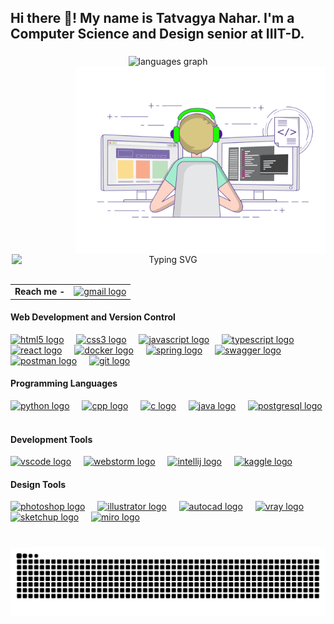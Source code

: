 <h2 align="left">Hi there 👋! My name is Tatvagya Nahar. I'm a Computer Science and Design senior at IIIT-D.</h2>

###

<div align="center">
  <img src="https://github-readme-stats.vercel.app/api/top-langs?username=tatvagya23554&locale=en&hide_title=false&layout=compact&card_width=320&langs_count=5&theme=dracula&hide_border=false" height="150" alt="languages graph"  />
  <img align="right" height="300" src="https://raw.githubusercontent.com/mikonoid/mikonoid/main/images/gifs/coder3.gif" style="max-width: 100%; height: auto; max-height: 300px; display: inline-block;" data-target="animated-image.originalImage">
  <img src="https://readme-typing-svg.demolab.com?font=Oswald&size=55&color=572598&center=true&vCenter=true&multiline=true&width=800&height=250&duration=3000&pause=1500&lines=Curious,+ambitious+CS+student.;Builder,+researcher,+designer,;global+aspirant." alt="Typing SVG" style="display:block; margin-left:0; width:500px;" />
  
  <br>
  
  <table>
  <tr>
    <td><strong>Reach me -</strong></td>
    <td>
      <a href="tatvagyanahar@gmail.com" target="_blank" rel="noopener noreferrer">
        <img src="https://img.shields.io/badge/Gmail-D14836?style=flat&logo=gmail&logoColor=white" height="40" alt="gmail logo" />
      </a>
    </td>
  </tr>
  </table>
</div>

<div align="left">
  <h4>Web Development and Version Control</h4>
  <a href="https://www.w3schools.com/html/" target="_blank" rel="noopener noreferrer"><img src="https://cdn.jsdelivr.net/gh/devicons/devicon/icons/html5/html5-original.svg" height="30" alt="html5 logo"  /></a>
  <img width="12" />
  <a href="https://css3.com/" target="_blank" rel="noopener noreferrer"><img src="https://cdn.jsdelivr.net/gh/devicons/devicon/icons/css3/css3-original.svg" height="30" alt="css3 logo"  /></a>
  <img width="12" />
  <a href="https://www.w3schools.com/js/" target="_blank" rel="noopener noreferrer"><img src="https://cdn.jsdelivr.net/gh/devicons/devicon/icons/javascript/javascript-original.svg" height="30" alt="javascript logo"  /></a>
  <img width="12" />
  <a href="https://www.typescriptlang.org/" target="_blank" rel="noopener noreferrer"><img src="https://cdn.jsdelivr.net/gh/devicons/devicon/icons/typescript/typescript-original.svg" height="30" alt="typescript logo"  /></a>
  <img width="12" />
  <a href="https://react.dev/" target="_blank" rel="noopener noreferrer"><img src="https://cdn.jsdelivr.net/gh/devicons/devicon/icons/react/react-original.svg" height="30" alt="react logo"  /></a>
  <img width="12" />
  <a href="https://hub.docker.com/" target="_blank" rel="noopener noreferrer"><img src="https://cdn.jsdelivr.net/gh/devicons/devicon@latest/icons/docker/docker-original.svg" height="30" alt="docker logo"  /></a>
  <img width="12" />
  <a href="https://start.spring.io/" target="_blank" rel="noopener noreferrer"><img src="https://cdn.jsdelivr.net/gh/devicons/devicon@latest/icons/spring/spring-original.svg" height="30" alt="spring logo"  /></a>
  <img width="12" />
  <a href="https://swagger.io/" target="_blank" rel="noopener noreferrer"><img src="https://cdn.jsdelivr.net/gh/devicons/devicon@latest/icons/swagger/swagger-original.svg" height="30" alt="swagger logo"  /></a>
  <img width="12" />
  <a href="https://www.postman.com/" target="_blank" rel="noopener noreferrer"><img src="https://cdn.jsdelivr.net/gh/devicons/devicon@latest/icons/postman/postman-original.svg" height="30" alt="postman logo"  /></a>
  <img width="12" />
  <a href="https://git-scm.com/" target="_blank" rel="noopener noreferrer"><img src="https://cdn.jsdelivr.net/gh/devicons/devicon@latest/icons/git/git-original.svg" height="30" alt="git logo"  /></a>
  <img width="12" />
  <br>
  <h4>Programming Languages</h4>
  <a href="https://www.python.org/" target="_blank" rel="noopener noreferrer"><img src="https://cdn.jsdelivr.net/gh/devicons/devicon@latest/icons/python/python-original.svg" height="30" alt="python logo"  /></a>
  <img width="12" />
  <a href="https://cplusplus.com/" target="_blank" rel="noopener noreferrer"><img src="https://cdn.jsdelivr.net/gh/devicons/devicon@latest/icons/cplusplus/cplusplus-original.svg" height="30" alt="cpp logo"  /></a>
  <img width="12" />
  <a href="https://www.cprogramming.com/" target="_blank" rel="noopener noreferrer"><img src="https://cdn.jsdelivr.net/gh/devicons/devicon@latest/icons/c/c-original.svg" height="30" alt="c logo"  /></a>
  <img width="12" />
  <a href="https://www.java.com/en/" target="_blank" rel="noopener noreferrer"><img src="https://cdn.jsdelivr.net/gh/devicons/devicon@latest/icons/java/java-original.svg" height="30" alt="java logo"  /></a>
  <img width="12" />
  <a href="https://www.postgresql.org/" target="_blank" rel="noopener noreferrer"><img src="https://cdn.jsdelivr.net/gh/devicons/devicon@latest/icons/postgresql/postgresql-original.svg" height="30" alt="postgresql logo"  /></a>
  <img width="12" />
  <br>
  <h4>Development Tools</h4>
  <a href="https://code.visualstudio.com/" target="_blank" rel="noopener noreferrer"><img src="https://cdn.jsdelivr.net/gh/devicons/devicon@latest/icons/vscode/vscode-original.svg" height="30" alt="vscode logo"  /></a>
  <img width="12" />
  <a href="https://www.jetbrains.com/webstorm/" target="_blank" rel="noopener noreferrer"><img src="https://cdn.jsdelivr.net/gh/devicons/devicon@latest/icons/webstorm/webstorm-original.svg" height="30" alt="webstorm logo"  /></a>
  <img width="12" />
  <a href="https://www.jetbrains.com/idea/" target="_blank" rel="noopener noreferrer"><img src="https://cdn.jsdelivr.net/gh/devicons/devicon@latest/icons/intellij/intellij-original.svg" height="30" alt="intellij logo"  /></a>
  <img width="12" />
  <a href="https://www.kaggle.com" target="_blank" rel="noopener noreferrer"><img src="https://cdn.jsdelivr.net/gh/devicons/devicon@latest/icons/kaggle/kaggle-original-wordmark.svg" height="30" alt="kaggle logo"  /></a>
  <img width="12" />
  <br>
  <h4>Design Tools</h4>
  <a href="https://www.adobe.com/in/products/photoshop.html" target="_blank" rel="noopener noreferrer"><img src="https://cdn.jsdelivr.net/gh/devicons/devicon@latest/icons/photoshop/photoshop-original.svg" height="30" alt="photoshop logo"  /></a>
  <img width="12" />
  <a href="https://www.adobe.com/in/products/illustrator.html" target="_blank" rel="noopener noreferrer"><img src="https://cdn.jsdelivr.net/gh/devicons/devicon@latest/icons/illustrator/illustrator-original.svg" height="30" alt="illustrator logo"  /></a>
  <img width="12" />
  <a href="https://web.autocad.com/" target="_blank" rel="noopener noreferrer"><img src="https://yt3.googleusercontent.com/Zf3f8N8G522eqs99niGAUI2rcmNmgy6yc0Y-PzP0bN4TmkK0I5vVCYUtA-bCsTX-SyRQgWCp=s160-c-k-c0x00ffffff-no-rj" height="30" alt="autocad logo"  /></a>
  <img width="12" />
  <a href="https://www.chaos.com/vray" target="_blank" rel="noopener noreferrer"><img src="https://yt3.googleusercontent.com/uLNH5DN1QCpWBL0yYwOqpNpyNBYDrEeswh9vnpZAsxzyFcnCQq2GVIWwwR1LJl_eDkyvmo9HEA=s160-c-k-c0x00ffffff-no-rj" height="30" alt="vray logo"  /></a>
  <img width="12" />
  <a href="https://sketchup.trimble.com/en?srsltid=AfmBOopnL1pFh4sOP_7UE3bsL3NZEoqktSaq4cFpUySAEe3Ws8rE0NN6" target="_blank" rel="noopener noreferrer"><img src="https://yt3.googleusercontent.com/9attqQ0d8dpBmBMHbegGhfn9u80bP0fOtGCYd6dBmeR-P5P4V5nIdKMSvdU0kMTZWdq3thN8-A=s160-c-k-c0x00ffffff-no-rj" height="30" alt="sketchup logo"  /></a>
  <img width="12" />
  <a href="https://miro.com/" target="_blank" rel="noopener noreferrer"><img src="https://yt3.googleusercontent.com/lxYO3EWE0XCiPcwcrLp8iLIpeZ9siH-iYpAzIYR5zRJRv4QIPly_yH9xqIJlTQ4VI9uYhBuWig=s160-c-k-c0x00ffffff-no-rj" height="30" alt="miro logo"  /></a>
  <img width="12" />
</div>

###

<br clear="both">

<img src="https://raw.githubusercontent.com/tatvagya23554/tatvagya23554/output/snake.svg" alt="Snake animation" />

###


<!--## Hi there 👋-->

<!--
**tatvagya23554/tatvagya23554** is a ✨ _special_ ✨ repository because its `README.md` (this file) appears on your GitHub profile.

Here are some ideas to get you started:

- 🔭 I’m currently working on ...
- 🌱 I’m currently learning ...
- 👯 I’m looking to collaborate on ...
- 🤔 I’m looking for help with ...
- 💬 Ask me about ...
- 📫 How to reach me: ...
- 😄 Pronouns: ...
- ⚡ Fun fact: ...
